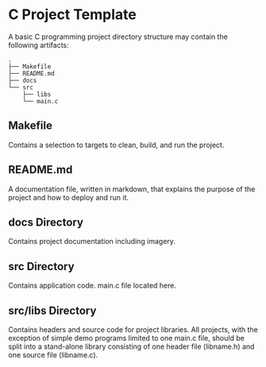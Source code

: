 # C Project Template

A basic C programming project directory structure may contain the following artifacts:

```
.
├── Makefile
├── README.md
├── docs
└── src
    ├── libs
    └── main.c

```

## Makefile
Contains a selection to targets to clean, build, and run the project. 

## README.md
A documentation file, written in markdown, that explains the purpose of the project and how to deploy and run it. 

## docs Directory
Contains project documentation including imagery.

## src Directory
Contains application code. main.c file located here.

## src/libs Directory
Contains headers and source code for project libraries. All projects, with the exception of simple demo programs limited to one main.c file, should be split into a stand-alone library consisting of one header file (libname.h) and one source file (libname.c).